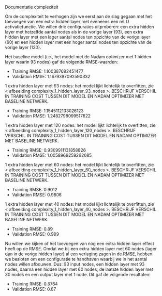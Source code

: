 Documentatie complexiteit

Om de complexiteit te verhogen zijn we eerst aan de slag gegaan met het toevoegen van een extra hidden layer met eveneens een reLU activatiefunctie. We willen drie configuraties uitproberen: een extra hidden layer met hetzelfde aantal nodes als in de vorige layer (93), een extra hidden layer met een lager aantal nodes ten opzichte van de vorige layer (60) en een hidden layer met een hoger aantal nodes ten opzichte van de vorige layer (120).

Het baseline model (i.e., het model met de Nadam optimizer met 1 hidden layer waarin 93 nodes) gaf de volgende RMSE-waarden:
- Training RMSE: 1.100387692451477
- Validation RMSE: 1.1679387092590332

1 extra hidden layer met 93 nodes: het model lijkt lichtelijk te overfitten, zie < afbeelding complexity_1_hidden_layer_93_nodes >. BESCHRIJF VERSCHIL IN TRAINING COST TUSSEN DIT MODEL EN NADAM OPTIMIZER MET BASELINE NETWERK.
- Training RMSE: 1.1545112133026123
- Validation RMSE:  1.2482798099517822

1 extra hidden layer met 120 nodes: het model lijkt lichtelijk te overfitten, zie < afbeelding complexity_1_hidden_layer_120_nodes >. BESCHRIJF VERSCHIL IN TRAINING COST TUSSEN DIT MODEL EN NADAM OPTIMIZER MET BASELINE NETWERK.
- Training RMSE: 0.9309911131858826
- Validation RMSE: 1.0058969259262085

1 extra hidden layer met 60 nodes: het model lijkt lichtelijk te overfitten, zie < afbeelding complexity_1_hidden_layer_60_nodes >. BESCHRIJF VERSCHIL IN TRAINING COST TUSSEN DIT MODEL EN NADAM OPTIMIZER MET BASELINE NETWERK.
- Training RMSE: 0.9012
- Validation RMSE: 0.9806

1 extra hidden layer met 40 nodes: het model lijkt lichtelijk te overfitten, zie < afbeelding complexity_1_hidden_layer_40_nodes >. BESCHRIJF VERSCHIL IN TRAINING COST TUSSEN DIT MODEL EN NADAM OPTIMIZER MET BASELINE NETWERK.
- Training RMSE: 0.89
- Validation RMSE: 0.999

Nu willen we kijken of het toevoegen van nóg een extra hidden layer effect heeft op de RMSE. Omdat we bij een extra hidden layer met 60 nodes (lager dan in de vorige hidden layer) al een verlaging zagen in de RMSE, hebben we besloten om een configuratie te handhaven waarbij we in het aantal nodes willen afbouwen. Dus: 93 input nodes, een hidden layer met 93 nodes, daarna een hidden layer met 60 nodes, de laatste hidden layer met 30 nodes en een output layer met 1 node. Dit gaf de volgende resultaten:
- Training RMSE: 0.8764
- Validation RMSE: 0.87

